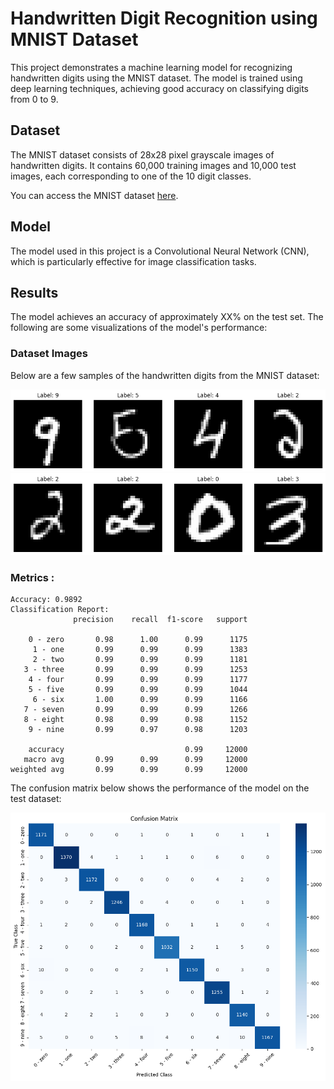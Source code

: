 # Handwritten Digit Recognition using MNIST Dataset

This project demonstrates a machine learning model for recognizing handwritten digits using the MNIST dataset. The model is trained using deep learning techniques, achieving good accuracy on classifying digits from 0 to 9.

## Dataset

The MNIST dataset consists of 28x28 pixel grayscale images of handwritten digits. It contains 60,000 training images and 10,000 test images, each corresponding to one of the 10 digit classes.

You can access the MNIST dataset [here](http://yann.lecun.com/exdb/mnist/).

## Model

The model used in this project is a Convolutional Neural Network (CNN), which is particularly effective for image classification tasks.

## Results

The model achieves an accuracy of approximately XX% on the test set. The following are some visualizations of the model's performance:

### Dataset Images

Below are a few samples of the handwritten digits from the MNIST dataset:

![MNIST Sample 1](imgs/img1.png)
![MNIST Sample 2](imgs/img2.png)

### Metrics :
``` 
Accuracy: 0.9892
Classification Report:
              precision    recall  f1-score   support

    0 - zero       0.98      1.00      0.99      1175
     1 - one       0.99      0.99      0.99      1383
     2 - two       0.99      0.99      0.99      1181
   3 - three       0.99      0.99      0.99      1253
    4 - four       0.99      0.99      0.99      1177
    5 - five       0.99      0.99      0.99      1044
     6 - six       1.00      0.99      0.99      1166
   7 - seven       0.99      0.99      0.99      1266
   8 - eight       0.98      0.99      0.98      1152
    9 - nine       0.99      0.97      0.98      1203

    accuracy                           0.99     12000
   macro avg       0.99      0.99      0.99     12000
weighted avg       0.99      0.99      0.99     12000
```
The confusion matrix below shows the performance of the model on the test dataset:

![Confusion Matrix](imgs/img3.png)
